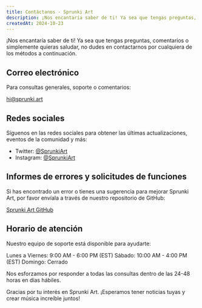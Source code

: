 ```yaml
---
title: Contáctanos - Sprunki Art
description: ¡Nos encantaría saber de ti! Ya sea que tengas preguntas, comentarios o simplemente quieras saludar, no dudes en contactarnos por cualquiera de los métodos a continuación.
createdAt: 2024-10-23
---
```


¡Nos encantaría saber de ti! Ya sea que tengas preguntas, comentarios o simplemente quieras saludar, no dudes en contactarnos por cualquiera de los métodos a continuación.

## Correo electrónico

Para consultas generales, soporte o comentarios:

[hi@sprunki.art](mailto:hi@sprunki.art)

## Redes sociales

Síguenos en las redes sociales para obtener las últimas actualizaciones, eventos de la comunidad y más:

- Twitter: [@SprunkiArt](https://twitter.com/sprunki-art)
- Instagram: [@SprunkiArt](https://instagram.com/sprunki-art)

## Informes de errores y solicitudes de funciones

Si has encontrado un error o tienes una sugerencia para mejorar Sprunki Art, por favor envíala a través de nuestro repositorio de GitHub:

[Sprunki Art GitHub](https://github.com/ZissyW/sprunki-art)

## Horario de atención

Nuestro equipo de soporte está disponible para ayudarte:

Lunes a Viernes: 9:00 AM - 6:00 PM (EST)
Sábado: 10:00 AM - 4:00 PM (EST)
Domingo: Cerrado

Nos esforzamos por responder a todas las consultas dentro de las 24-48 horas en días hábiles.

Gracias por tu interés en Sprunki Art. ¡Esperamos tener noticias tuyas y crear música increíble juntos!

